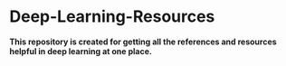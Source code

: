 # Deep-Learning-Resources
**This repository is created for getting all the references and resources helpful in deep learning at one place.**
